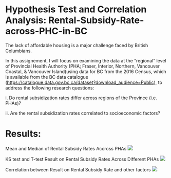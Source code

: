 # Hypothesis Test and Correlation Analysis: Rental-Subsidy-Rate-across-PHC-in-BC

The lack of affordable housing is a major challenge faced by British Columbians. 

In this assignement, I will focus on examining the data at the “regional” level of Provincial Health Authority (PHA; Fraser, Interior, Northern, Vancouver Coastal, & Vancouver Island)using data for BC from the 2016 Census, which is available from the BC data catalogue (https://catalogue.data.gov.bc.ca/dataset?download_audience=Public), to address the following research questions:

i. Do rental subsidization rates differ across regions of the Province (i.e. PHAs)?

ii. Are the rental subsidization rates correlated to socioeconomic factors?

# Results:
Mean and Median of Rental Subsidy Rates Accross PHAs
![](https://github.com/JennyYu2017/Hypothesis-Test-and-Correlation-Analysis-Rental-Subsidy-Rate-across-PHC-in-BC/blob/master/Plots/Figure%202.png)

KS test and T-test Result on Rental Subsidy Rates Across Different PHAs
![](https://github.com/JennyYu2017/Hypothesis-Test-and-Correlation-Analysis-Rental-Subsidy-Rate-across-PHC-in-BC/blob/master/Plots/Figure%201.png)

Correlation between Result on Rental Subsidy Rate and other factors
![](https://github.com/JennyYu2017/Hypothesis-Test-and-Correlation-Analysis-Rental-Subsidy-Rate-across-PHC-in-BC/blob/master/Plots/Figure%203.png)
